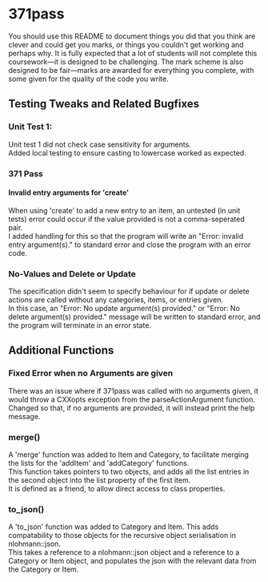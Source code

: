 # 371pass

You should use this README to document things you did that you think are clever and could get you marks, or things you couldn't get working and perhaps why. It is fully expected that a lot of students will not complete this coursework—it is designed to be challenging. The mark scheme is also designed to be fair—marks are awarded for everything you complete, with some given for the quality of the code you write.

## Testing Tweaks and Related Bugfixes
### Unit Test 1:
Unit test 1 did not check case sensitivity for arguments.   
Added local testing to ensure casting to lowercase worked as expected. 

### 371 Pass
#### Invalid entry arguments for 'create'
When using 'create' to add a new entry to an item, an untested (in unit tests) error could occur if the value provided is not a comma-seperated pair.   
I added handling for this so that the program will write an "Error: invalid entry argument(s)." to standard error and close the program with an error code.

### No-Values and Delete or Update
The specification didn't seem to specify behaviour for if update or delete actions are called without any categories, items, or entries given.  
In this case, an "Error: No update argument(s) provided." or "Error: No delete argument(s) provided." message will be written to standard error, and the program will terminate in an error state. 


## Additional Functions
### Fixed Error when no Arguments are given
There was an issue where if 371pass was called with no arguments given, it would throw a CXXopts exception from the parseActionArgument function.  
Changed so that, if no arguments are provided, it will instead print the help message.  

### merge()
A 'merge' function was added to Item and Category, to facilitate merging the lists for the 'addItem' and 'addCategory' functions.  
This function takes pointers to two objects, and adds all the list entries in the second object into the list property of the first item.  
It is defined as a friend, to allow direct access to class properties.

### to_json()
A 'to_json' function was added to Category and Item. This adds compatability to those objects for the recursive object serialisation in nlohmann::json.  
This takes a reference to a nlohmann::json object and a reference to a Category or Item object, and populates the json with the relevant data from the Category or Item. 